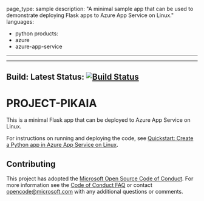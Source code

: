 page_type: sample
description: "A minimal sample app that can be used to demonstrate deploying Flask apps to Azure App Service on Linux."
languages:
- python
products:
- azure
- azure-app-service
---

---
Build: Latest
Status: [![Build Status](https://dev.azure.com/CS2019678/PIKAIA-REST/_apis/build/status/PIKAIA-project.PIKAIA-REST?branchName=main)](https://dev.azure.com/CS2019678/PIKAIA-REST/_build/latest?definitionId=23&branchName=main)
---

# PROJECT-PIKAIA 

This is a minimal Flask app that can be deployed to Azure App Service on Linux.

For instructions on running and deploying the code, see [Quickstart: Create a Python app in Azure App Service on Linux](https://docs.microsoft.com/azure/app-service/quickstart-python).

## Contributing

This project has adopted the [Microsoft Open Source Code of Conduct](https://opensource.microsoft.com/codeofconduct/). For more information see the [Code of Conduct FAQ](https://opensource.microsoft.com/codeofconduct/faq/) or contact [opencode@microsoft.com](mailto:opencode@microsoft.com) with any additional questions or comments.
